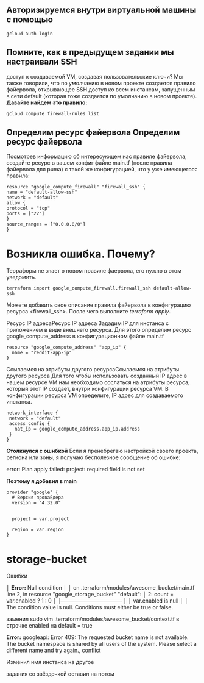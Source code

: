 ## Авторизируемся внутри виртуальной машины с помощью
```
gcloud auth login
```

## Помните, как в предыдущем задании мы настраивали SSH
доступ к создаваемой VM, создавая пользовательские ключи?
Мы также говорили, что по умолчанию в новом проекте
создается правило файервола, открывающее SSH доступ ко всем
инстансам, запущенным в сети default (которая тоже создается по
умолчанию в новом проекте).
**Давайте найдем это правило:**
```
gcloud compute firewall-rules list
```

## Определим ресурс файервола Определим ресурс файервола
Посмотрев информацию об интересующем нас правиле
файервола, создайте ресурс в вашем конфиг файле main.tf
(после правила файервола для puma) с такой же конфигурацией,
что у уже имеющегося правила:
```
resource "google_compute_firewall" "firewall_ssh" {
name = "default-allow-ssh"
network = "default"
allow {
protocol = "tcp"
ports = ["22"]
}
source_ranges = ["0.0.0.0/0"]
}
```
# Возникла ошибка. Почему?

Терраформ не знает о новом правиле фаервола, его нужно в этом уведомить.
```
terraform import google_compute_firewall.firewall_ssh default-allow-ssh
```
Можете добавить свое
описание правила файервола в конфигурацию ресурса <firewall_ssh>.
После чего выполните *terraform apply*.

Ресурс IP адресаРесурс IP адреса
Зададим IP для инстанса с приложением в виде внешнего
ресурса. Для этого определим ресурс google_compute_address в
конфигурационном файле main.tf
```
resource "google_compute_address" "app_ip" {
  name = "reddit-app-ip"
}
```
Ссылаемся на атрибуты другого ресурсаСсылаемся на атрибуты другого ресурса
Для того чтобы использовать созданный IP адрес в нашем
ресурсе VM нам необходимо сослаться на атрибуты ресурса,
который этот IP создает, внутри конфигурации ресурса VM. В
конфигурации ресурса VM определите, IP адрес для создаваемого
инстанса.

```
network_interface {
 network = "default"
 access_config {
   nat_ip = google_compute_address.app_ip.address
 }
}
```

**Столкнулся с ошибкой**
Если я пренебрегаю настройкой своего проекта, региона или зоны, я получаю бесполезное сообщение об ошибке:

error: Plan apply failed: project: required field is not set

**Поэтому я добавил в main**

```
provider "google" {
  # Версия провайдера
  version = "4.32.0"

  
  project = var.project

  region = var.region
}
```

# storage-bucket
Ошибки

│ **Error:** Null condition
│ 
│   on .terraform/modules/awesome_bucket/main.tf line 2, in resource "google_storage_bucket" "default":
│    2:   count = var.enabled ? 1 : 0
│     ├────────────────
│     │ var.enabled is null
│ 
│ The condition value is null. Conditions must either be true or false.


заменил 
sudo vim .terraform/modules/awesome_bucket/context.tf
в строчке enabled на 
default = true

**Error:** googleapi: Error 409: The requested bucket name is not available. The bucket namespace is shared by all users of the system. Please select a different name and try again., conflict

Изменил имя инстанса на другое

задания со звёздочкой оставил на потом